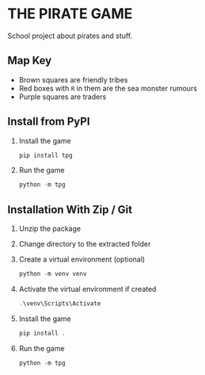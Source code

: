 # THE PIRATE GAME

School project about pirates and stuff.

## Map Key

- Brown squares are friendly tribes
- Red boxes with `R` in them are the sea monster rumours
- Purple squares are traders

## Install from PyPI

1. Install the game

    ```powershell
    pip install tpg
    ```

2. Run the game

    ```powershell
    python -m tpg
    ```

## Installation With Zip / Git

1. Unzip the package
2. Change directory to the extracted folder
3. Create a virtual environment (optional)

    ```powershell
    python -m venv venv
    ```

4. Activate the virtual environment if created

    ```powershell
    .\venv\Scripts\Activate
    ```

5. Install the game

    ```powershell
    pip install .
    ```

6. Run the game

    ```powershell
    python -m tpg
    ```
